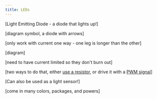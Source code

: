 ```yaml
---
title: LEDs
---
```


[Light Emitting Diode - a diode that lights up!]

[diagram symbol, a diode with arrows]

[only work with current one way - one leg is longer than the other]

[diagram]

[need to have current limited so they don't burn out]

[two ways to do that, either [use a resistor](Driving_an_LED_w_Resistor), or drive it with a [PWM signal](Driving_an_LED_w_PWM)]

[Can also be used as a light sensor!]

[come in many colors, packages, and powers]
